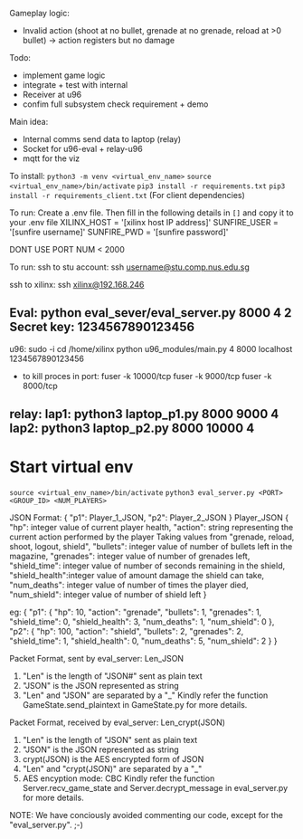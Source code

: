 Gameplay logic:
- Invalid action (shoot at no bullet, grenade at no grenade, reload at >0 bullet) -> action registers but no damage

Todo:
- implement game logic
- integrate + test with internal
- Receiver at u96
- confim full subsystem check requirement + demo

Main idea:
- Internal comms send data to laptop (relay)
- Socket for u96-eval + relay-u96
- mqtt for the viz

To install:
`python3 -m venv <virtual_env_name>`
`source <virtual_env_name>/bin/activate`
`pip3 install -r requirements.txt`
`pip3 install -r requirements_client.txt` (For client dependencies)

To run:
Create a .env file. Then fill in the following details in `[]` and copy it to your .env file
XILINX_HOST = '[xilinx host IP address]'
SUNFIRE_USER = '[sunfire username]'
SUNFIRE_PWD = '[sunfire password]'

DONT USE PORT NUM < 2000

To run:
ssh to stu account:
ssh username@stu.comp.nus.edu.sg

ssh to xilinx:
ssh xilinx@192.168.246

Eval:
python eval_sever/eval_server.py 8000 4 2
Secret key: 1234567890123456
-

u96:
sudo -i
cd /home/xilinx
python u96_modules/main.py 4 8000 localhost 1234567890123456

- to kill proces in port: 
fuser -k 10000/tcp 
fuser -k 9000/tcp 
fuser -k 8000/tcp

relay:
lap1: 
python3 laptop_p1.py 8000 9000 4
lap2: 
python3 laptop_p2.py 8000 10000 4
-

# Start virtual env
`source <virtual_env_name>/bin/activate`
`python3 eval_server.py <PORT> <GROUP_ID> <NUM_PLAYERS>`

JSON Format:
{
	"p1": Player_1_JSON,
	"p2": Player_2_JSON
}
Player_JSON
{
	"hp":           integer value of current player health,
	"action":       string representing the current action performed by the player
		        Taking values from "grenade, reload, shoot, logout, shield",
	"bullets":      integer value of number of bullets left in the magazine,
	"grenades":     integer value of number of grenades left,
	"shield_time": 	integer value of number of seconds remaining in the shield,
	"shield_health":integer value of amount damage the shield can take,
	"num_deaths":   integer value of number of times the player died,
	"num_shield":   integer value of number of shield left
}

eg:
{
	"p1": {
		"hp": 10,
		"action": "grenade",
		"bullets": 1,
		"grenades": 1,
		"shield_time": 0,
		"shield_health": 3,
		"num_deaths": 1,
		"num_shield": 0
	},
	"p2": {
		"hp": 100,
		"action": "shield",
		"bullets": 2,
		"grenades": 2,
		"shield_time": 1,
		"shield_health": 0,
		"num_deaths": 5,
		"num_shield": 2
	}
}

Packet Format, sent by eval_server: Len_JSON
1) "Len" is the length of "JSON#" sent as plain text
2) "JSON" is the JSON represented as string
3) "Len" and "JSON" are separated by a "_"
Kindly refer the function GameState.send_plaintext in GameState.py for more details.

Packet Format, received by eval_server: Len_crypt(JSON)
1) "Len" is the length of "JSON" sent as plain text
2) "JSON" is the JSON represented as string
3) crypt(JSON) is the AES encrypted form of JSON
4) "Len" and "crypt(JSON)" are separated by a "_"
5) AES encyption mode: CBC
Kindly refer the function Server.recv_game_state and Server.decrypt_message in eval_server.py for more details.

NOTE:
We have conciously avoided commenting our code, except for the "eval_server.py". ;-)
